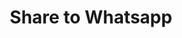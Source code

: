 ---
layout: default
sitemap: false
permalink: /wa
title: Share to Whatsapp
redirect_to:  https://wa.me/?text=*Help%20us%20build%20oxygen%20concentrators%20for%20India*%0A%0Ahttps%3A%2F%2Fwww.oxigen.site%2Fcampaign%0A%0A_We%20are%20engineering%20students%20from%20NIT%20Tiruchirappalli.%20We%20need%20to%20raise%20Rs%2060000%20ASAP%2C%20so%20that%20we%20can%20prototype%20and%20test%20a%20low-cost%20oxygen%20concentrator._%0A%0A_Once%20we%20obtain%20satisfactory%20results%20from%20the%20prototype%2C%20our%20goal%20will%20be%20to%20mass-produce%20these%20concentrators%2C%20for%20the%20cost%20of%20around%20Rs.%2020000%20per%20unit._%0A%0A*Read%20more%20at*%20-%20https%3A%2F%2Fwww.oxigen.site%2Fdonate%0A%0A*To%20fund%20the%20Oxigen%20campaign%20and%20help%20build%20oxygen%20concentrators%20for%20India*%20-%20https%3A%2F%2Fwww.oxigen.site%2Fpay
---